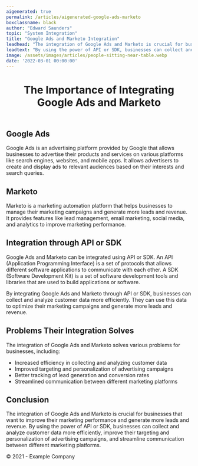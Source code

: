 ```yaml
---
aigenerated: true
permalink: /articles/aigenerated-google-ads-marketo
boxclassname: black
author: "Edward Saunders"
topic: "System Integration"
title: "Google Ads and Marketo Integration"
leadhead: "The integration of Google Ads and Marketo is crucial for businesses that want to improve their marketing performance and generate more leads and revenue"
leadtext: "By using the power of API or SDK, businesses can collect and analyze customer data more efficiently, improve their targeting and personalization of advertising campaigns, and streamline communication between different marketing platforms."
image: /assets/images/articles/people-sitting-near-table.webp
date: '2022-03-01 00:00:00'
---
```

<div class="arttext">	<header>
		<h1>The Importance of Integrating Google Ads and Marketo</h1>
	</header>
	<main>
		<section>
			<h2>Google Ads</h2>
			<p>Google Ads is an advertising platform provided by Google that allows businesses to advertise their products and services on various platforms like search engines, websites, and mobile apps. It allows advertisers to create and display ads to relevant audiences based on their interests and search queries.</p>
		</section>
		<section>
			<h2>Marketo</h2>
			<p>Marketo is a marketing automation platform that helps businesses to manage their marketing campaigns and generate more leads and revenue. It provides features like lead management, email marketing, social media, and analytics to improve marketing performance.</p>
		</section>
		<section>
			<h2>Integration through API or SDK</h2>
			<p>Google Ads and Marketo can be integrated using API or SDK. An API (Application Programming Interface) is a set of protocols that allows different software applications to communicate with each other. A SDK (Software Development Kit) is a set of software development tools and libraries that are used to build applications or software.</p>
			<p>By integrating Google Ads and Marketo through API or SDK, businesses can collect and analyze customer data more efficiently. They can use this data to optimize their marketing campaigns and generate more leads and revenue.</p>
		</section>
		<section>
			<h2>Problems Their Integration Solves</h2>
			<p>The integration of Google Ads and Marketo solves various problems for businesses, including:</p>
			<ul>
				<li>Increased efficiency in collecting and analyzing customer data</li>
				<li>Improved targeting and personalization of advertising campaigns</li>
				<li>Better tracking of lead generation and conversion rates</li>
				<li>Streamlined communication between different marketing platforms</li>
			</ul>
		</section>
		<section>
			<h2>Conclusion</h2>
			<p>The integration of Google Ads and Marketo is crucial for businesses that want to improve their marketing performance and generate more leads and revenue. By using the power of API or SDK, businesses can collect and analyze customer data more efficiently, improve their targeting and personalization of advertising campaigns, and streamline communication between different marketing platforms. </p>
		</section>
	</main>
	<footer>
		<p>&copy; 2021 - Example Company</p>
	</footer>
</div>